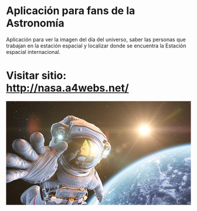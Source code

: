 # Aplicación para fans de la Astronomía
Aplicación para ver la imagen del día del universo, saber las personas que trabajan en la estación espacial y localizar donde se encuentra la Estación espacial internacional.<br />
# Visitar sitio: http://nasa.a4webs.net/

![Alt text](https://github.com/Garri7/nasa/blob/main/image/astronautas-en-el-espacio.jpg?raw=true)


